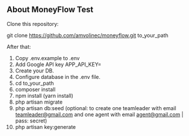 ## About MoneyFlow Test

Clone this repository: 

git clone https://github.com/amvolinec/moneyflow.git to_your_path

After that:
 
1. Copy .env.example to .env
2. Add Google API key APP_API_KEY=
3. Create your DB.
4. Configure database in the .env file.
5. cd to_your_path
6. composer install
7. npm install (yarn install)
8. php artisan migrate
9. php artisan db:seed (optional: to create one teamleader with email teamleader@gmail.com and one agent with email agent@gmail.com | pass: secret)
10. php artisan key:generate

 